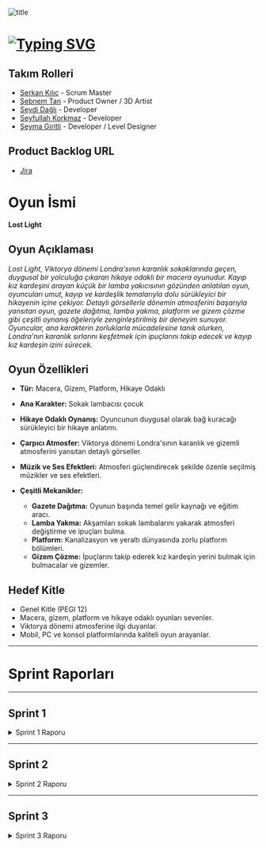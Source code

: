 ![title](https://github.com/Serkan-K/Unity_48/assets/125659165/de1c83ce-f56a-40de-af70-1034916785ba)

# [![Typing SVG](https://readme-typing-svg.demolab.com?font=&size=30&duration=1000&pause=3000&color=FFFFFF&center=true&vCenter=true&random=false&width=150&lines=+Unity+48)](https://git.io/typing-svg)

## Takım Rolleri

- [Serkan Kılıç](https://www.linkedin.com/in/serkan-klc/) - Scrum Master
- [Şebnem Tan](https://www.linkedin.com/in/%C5%9Febnem-tan/) - Product Owner / 3D Artist
- [Seydi Dağlı](https://www.linkedin.com/in/seydidagli/) - Developer
- [Seyfullah Korkmaz](https://www.linkedin.com/in/seyfullah-korkmaz-polestar/) - Developer
- [Şeyma Giritli](https://www.linkedin.com/in/seymagrtl2/) - Developer / Level Designer

## Product Backlog URL
- [Jira](https://unity-48.atlassian.net/jira/software/projects/UNI48/boards/2?atlOrigin=eyJpIjoiZGU0MjlhMTZkYzNkNDgzNjg3NTkwYjEyM2QwZDgzMGMiLCJwIjoiaiJ9)

# Oyun İsmi

**Lost Light**

## Oyun Açıklaması

_Lost Light, Viktorya dönemi Londra'sının karanlık sokaklarında geçen, duygusal bir yolculuğa çıkaran hikaye odaklı bir macera oyunudur. Kayıp kız kardeşini arayan küçük bir lamba yakıcısının gözünden anlatılan oyun, oyuncuları umut, kayıp ve kardeşlik temalarıyla dolu sürükleyici bir hikayenin içine çekiyor. Detaylı görsellerle dönemin atmosferini başarıyla yansıtan oyun, gazete dağıtma, lamba yakma, platform ve gizem çözme gibi çeşitli oynanış öğeleriyle zenginleştirilmiş bir deneyim sunuyor. Oyuncular, ana karakterin zorluklarla mücadelesine tanık olurken, Londra'nın karanlık sırlarını keşfetmek için ipuçlarını takip edecek ve kayıp kız kardeşin izini sürecek._

## Oyun Özellikleri

- **Tür:** Macera, Gizem, Platform, Hikaye Odaklı
- **Ana Karakter:** Sokak lambacısı çocuk
- **Hikaye Odaklı Oynanış:** Oyuncunun duygusal olarak bağ kuracağı sürükleyici bir hikaye anlatımı.
- **Çarpıcı Atmosfer:** Viktorya dönemi Londra'sının karanlık ve gizemli atmosferini yansıtan detaylı görseller.
- **Müzik ve Ses Efektleri:** Atmosferi güçlendirecek şekilde özenle seçilmiş müzikler ve ses efektleri.

- **Çeşitli Mekanikler:**
  - **Gazete Dağıtma:** Oyunun başında temel gelir kaynağı ve eğitim aracı.
  - **Lamba Yakma:** Akşamları sokak lambalarını yakarak atmosferi değiştirme ve ipuçları bulma.
  - **Platform:** Kanalizasyon ve yeraltı dünyasında zorlu platform bölümleri.
  - **Gizem Çözme:** İpuçlarını takip ederek kız kardeşin yerini bulmak için bulmacalar ve gizemler.

## Hedef Kitle

- Genel Kitle (PEGI 12)
- Macera, gizem, platform ve hikaye odaklı oyunları sevenler.
- Viktorya dönemi atmosferine ilgi duyanlar.
- Mobil, PC ve konsol platformlarında kaliteli oyun arayanlar.


---

# Sprint Raporları

---

## Sprint 1

<details>
<summary>Sprint 1 Raporu</summary>

### Sprint Hedefi

İlk sprint sonunda, oyuncunun gazete dağıtma, lamba yakma ve kanalizasyona giriş bölümlerini tamamlaması hedefleniyor.

### Sprint Notları (Sprint Backlog)

  - Gazete dağıtım mekaniğini oluşturuldu
  - Lamba yakma mekaniğini oluşturuldu
  - Londra sokakları modellenip eklenmiştir
  - Ana karakter modeli ve animasyonları oluşturuldu

### Puanlama

Proje boyunca toplam **158** puan toplanması gereken backlog bulunmaktadır. Üç sprinte bölünen projede ilk sprint için **37** puanlık kısmının tamamlanması planlanmıştır. Tüm hedefler gerçekleştiği için de **37** puanın tamamı toplanmıştır.

### Puan Tamamlama Mantığı

Puanlar, her bir görevin karmaşıklığı ve tahmini tamamlanma süresine göre belirlenmiştir.

- - - -
### Backlog Düzeni

  #### Daily Scrum

<details>
<summary>Daily Scrum Görüntüleri</summary>
  
![photo-collage png](https://github.com/Serkan-K/Unity_48/assets/125659165/759a5ad3-818c-4632-a967-eca635d42313)


</details>

- - - -
### Sprint Board Güncellemesi

<details>
<summary>Sprint Board Ekran Görüntüsü</summary>

![Sprint 1 Backlog ](https://github.com/Serkan-K/Unity_48/assets/125659165/12d3a87b-2be7-4151-9df1-21a2807056db)


</details>


### Oyunda Yapılan İşler

<details>
<summary>Oyun İçi Görüntüler</summary>

#### Unity
![Lost Light-Sprint1-](https://github.com/Serkan-K/Unity_48/assets/125659165/1468f0cc-38f9-4ffa-966d-f2c3c627cb42)

</details>

<details><summary>Modeller</summary>
  
![Blender Buildings ](https://github.com/Serkan-K/Unity_48/assets/125659165/9a0e500d-9975-4479-af40-1a94bb92eb39)
![Characters ](https://github.com/Serkan-K/Unity_48/assets/125659165/c6a04de0-27e7-42a8-a42a-18ccd61f1689)
</details>


### Sprint Review

  - İlk sprint hedeflerinin tamamı başarıyla tamamlanmıştır.
  - Unity Cloud entegrasyonunun öğrenilmesi ve karakter kontrolünün sıfırdan yazılması gibi önemli gelişmeler kaydedilmiştir.
  - Animasyon entegrasyonu ve asset araştırması sırasında yaşanan aksaklıklara rağmen proje ilerlemeye devam etmektedir.
  - Proje için hazır asset araştırması yapıldı ancak uygun ücretsiz asset bulunamadığı ve görsel bütünlük sağlamak amacıyla modelleri Blender ile yapılmış oldu.
  - Yeni input sistemi, proje için daha sürdürülebilir ve kullanışlı bir çözüm olarak benimsenmiştir.
  - Gelecek sprintlerde, animasyon süreçlerinin daha detaylı planlanması, Unity Cloud kullanımının pekiştirilmesi ve oyun testlerinin artırılması kararlaştırılmıştır. 


![Sprint 1](https://github.com/Serkan-K/Unity_48/assets/125659165/ad700e23-3725-40b2-ab04-2b1b28959653)



### Sprint Retrospective

- **Olumlu:** Görevlerin yapım süreci ekip içinde düzene girmiş ve projenin yapımı artan hızla devam etmektedir.
- **Geliştirilecek:** Bazı görevlerin tahmin edilen süreden daha uzun sürmesi nedeniyle sonraki sprint'ler daha planlı ayarlanacaktır.
- **Aksiyon:** İkinci sprintte daha gerçekçi tahminler yapmaya özen gösterilecektir.
  
#### Günlük görev takvimi
![Sprint calendar](https://github.com/Serkan-K/Unity_48/assets/125659165/df0e8d14-e8de-4e34-a7d1-3d60b3e1f8e1)


</details>

---

## Sprint 2

<details>
<summary>Sprint 2 Raporu</summary>

### Sprint Hedefi

İkinci sprint sonunda, oyuncunun itme-çekme, yüzme mekanikleri ve kanalizasyon bölümlerinin tamamlaması hedefleniyor.

### Sprint Notları (Sprint Backlog)

  - İtme-çekme mekanikleri oluşturuldu
  - Şehir modellemesi güncellendi
  - Kanalizasyon modelleri tamamlandı
  - Yan karakterlerin modellemeleri tamamlandı

### Puanlama

Proje boyunca toplam **158** puan toplanması gereken backlog bulunmaktadır. Üç sprinte bölünen projede ikinci sprint için **63** puanlık kısmının tamamlanması planlanmıştır. Tüm hedefler gerçekleştiği için de **63** puanın tamamı toplanmıştır.

### Puan Tamamlama Mantığı

Puanlar, ilk sprintte olduğu gibi her bir görevin karmaşıklığı ve tahmini tamamlanma süresine göre belirlenmiştir.

- - - -
### Backlog Düzeni

  #### Daily Scrum

<details>
<summary>Daily Scrum Görüntüleri</summary>
  
![daily scrum_2](https://github.com/user-attachments/assets/cca386db-b491-428d-8533-e9d5bcc2b522)


</details>

- - - -
### Sprint Board Güncellemesi

<details>
<summary>Sprint Board Ekran Görüntüsü</summary>


![Sprint 2 list ](https://github.com/user-attachments/assets/6f1251fc-9188-4c4b-b1fe-899ff0444e1d)


</details>


### Oyunda Yapılan İşler

<details>
<summary>Oyun İçi Görüntüler</summary>

#### Unity
![Sprint 2](https://github.com/user-attachments/assets/7e5176ef-492c-4d49-871c-bba0bde34b71)

</details>

<details><summary>Modeller</summary>
  
![blend ](https://github.com/user-attachments/assets/b3f1a6e0-9854-4e4f-b775-cf25870c8d1b)
![blend 2](https://github.com/user-attachments/assets/fe628297-321b-4220-b842-4379bc7b67a3)
</details>


### Sprint Review

  - İkinci sprint hedeflerinin tamamı başarıyla tamamlanmıştır.
  - Unity Cloud entegrasyonu ve karakter kontrolünün state machine formatına çevrilmesi gibi önemli gelişmeler kaydedilmiştir.
  - Proje için yine hazır asset araştırması yapıldı ancak uygun ücretsiz asset bulunamadığı ve görsel bütünlük sağlamak amacıyla modelleri Blender ile yapılmış oldu.
  - Gelecek sprintte, oyunun tamamlanıp sunum aşamasına geçilmesi planlanmıştır


![Burndown](https://github.com/user-attachments/assets/61f89e9f-ec27-4ec3-a9aa-7807c66dabb7)



### Sprint Retrospective

- **Olumlu:** Görevler tamamlanma süreci ilk sprinte göre daha hızlı olmuştur.
- **Geliştirilecek:** Bazı görevlerin tahmin edilen süreden daha uzun sürmesi nedeniyle sonraki sprint bu yavaşlığın telafisi yapılacaktır.
- **Aksiyon:** Son sprintte işlerin daha hızlı tamamlanmasına özen gösterilecektir.
  
#### Günlük görev takvimi
![Sprint 2 calendar ](https://github.com/user-attachments/assets/c3b4385d-6e23-439a-ab35-2815e5401e5b)


</details>

---

## Sprint 3

<details>
<summary>Sprint 3 Raporu</summary>

### Sprint Hedefi

Üçüncü sprint sonunda, AI sistemi ve tüm bölümlerinin bir araya getirilerek oyun videosunun yapılması hedefleniyor.

### Sprint Notları (Sprint Backlog)

  - AI mekaniği hazırlandı
  - Menü tasarımları hazırlandı
  - Kanalizasyon bölümü tamamlandı
  - Proje bir araya getirilerek oyun videosu hazırlandı

### Puanlama

Proje boyunca toplam **158** puan toplanması gereken backlog bulunmaktadır. Üç sprinte bölünen projede son sprint için **58** puanlık kısmının tamamlanması planlanmıştır. Tüm hedefler gerçekleştiği için de **58** puanın tamamı toplanmıştır.

### Puan Tamamlama Mantığı

Puanlar, ilk sprintlerde olduğu gibi her bir görevin karmaşıklığı ve tahmini tamamlanma süresine göre belirlenmiştir.

- - - -
### Backlog Düzeni

  #### Daily Scrum

<details>
<summary>Daily Scrum Görüntüleri</summary>
  
![Daily Scrum](https://github.com/user-attachments/assets/d40a2d22-20c9-4dd5-9365-cd1fdec3a5b7)


</details>

- - - -
### Sprint Board Güncellemesi

<details>
<summary>Sprint Board Ekran Görüntüsü</summary>


![Sprint Backlog ](https://github.com/user-attachments/assets/d1ab2dd9-892b-4818-af85-0caa19ae5692)


</details>


### Oyunda Yapılan İşler

<details>
<summary>Oyun İçi Görüntüler</summary>


<details><summary>Modeller</summary>
  
![Blender ](https://github.com/user-attachments/assets/6430e724-253c-4849-a712-a821010b17ce)
![Blender  2](https://github.com/user-attachments/assets/830192e3-10be-4b99-a9e4-cd19cedf8bc6)

</details>


### Sprint Review

  - Üçüncü sprint hedeflerinin tamamı başarıyla tamamlanmıştır.
  - Barracuda ile AI sistemi hazırlandı
  - Oyunun geçeceği bölümler birleştirilerek proje tamamlandı
  - Oyunun geleceği için oyunu geliştirilmeye devam edilip çeşitli programlara başvurulması kararlaştırıldı


![Burndown ](https://github.com/user-attachments/assets/a01433cf-7165-4385-9eba-58338dceccfe)



### Sprint Retrospective

- **Olumlu:** Görevler tamamlanarak proje oynanabilir hâle getirildi.
- **Geliştirilecek:** Birkaç görevde oluşan sorunlar daha hızlı toparlanacak.
- **Aksiyon:** Projenin geliştirilmesine devam edilip TEKNOFEST, GirVak ve teknokentler gibi çeşitli programlara başvurulacaktır.

----

#### Günlük görev takvimi
![Calendar ](https://github.com/user-attachments/assets/a5ac29de-34f2-4ae1-964c-38cc8d4cca34)


</details>


# Proje

<details>
<summary>Jira Dashboard</summary>

[[Jira Dashboard Ekran Görüntüsü]](https://unity-48.atlassian.net/jira/software/projects/UNI48/list?groupBy=status&sortBy=customfield_10020&direction=DESC&atlOrigin=eyJpIjoiNDBlMjE0NTQyYTVmNGRlZDg2ZmYwYTUxNzI0YjIxMWUiLCJwIjoiaiJ9)

</details>

<details>
<summary>3D Modeller</summary>

[3D Model Ekran Görüntüleri]

</details>

<details>
<summary>Toplantı Ekran Görüntüleri</summary>

[Toplantı Ekran Görüntüleri]

</details>
